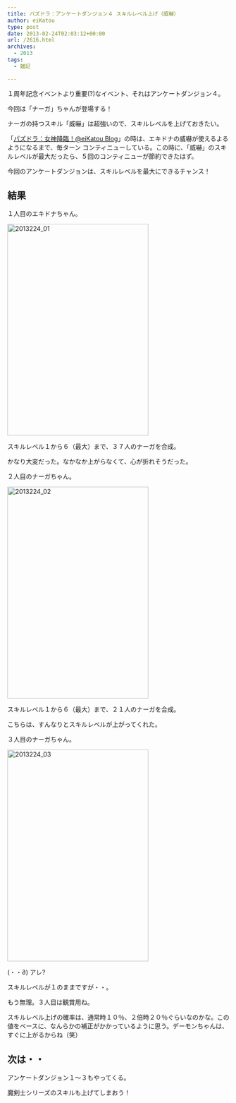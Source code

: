 ```yaml
---
title: パズドラ：アンケートダンジョン４ スキルレベル上げ（威嚇）
author: eiKatou
type: post
date: 2013-02-24T02:03:12+00:00
url: /2616.html
archives:
  - 2013
tags:
  - 雑記

---
```

１周年記念イベントより重要(?)なイベント、それはアンケートダンジョン４。
  
今回は「ナーガ」ちゃんが登場する！

ナーガの持つスキル「威嚇」は超強いので、スキルレベルを上げておきたい。

「[パズドラ：女神降臨！@eiKatou Blog][1]」の時は、エキドナの威嚇が使えるよるようになるまで、毎ターン コンティニューしている。この時に、「威嚇」のスキルレベルが最大だったら、５回のコンティニューが節約できたはず。

今回のアンケートダンジョンは、スキルレベルを最大にできるチャンス！

<!--more-->

## 結果

１人目のエキドナちゃん。
  
[<img src="/uploads/2013/02/2013224_01.jpg" alt="2013224_01" width="320" height="480" class="alignnone size-full wp-image-2618" srcset="/uploads/2013/02/2013224_01.jpg 320w, /uploads/2013/02/2013224_01-200x300.jpg 200w" sizes="(max-width: 320px) 100vw, 320px" />][2]
  
スキルレベル１から６（最大）まで、３７人のナーガを合成。
  
かなり大変だった。なかなか上がらなくて、心が折れそうだった。 

２人目のナーガちゃん。
  
[<img src="/uploads/2013/02/2013224_02.jpg" alt="2013224_02" width="320" height="480" class="alignnone size-full wp-image-2619" srcset="/uploads/2013/02/2013224_02.jpg 320w, /uploads/2013/02/2013224_02-200x300.jpg 200w" sizes="(max-width: 320px) 100vw, 320px" />][3]
  
スキルレベル１から６（最大）まで、２１人のナーガを合成。
  
こちらは、すんなりとスキルレベルが上がってくれた。 

３人目のナーガちゃん。
  
[<img src="/uploads/2013/02/2013224_03.jpg" alt="2013224_03" width="320" height="480" class="alignnone size-full wp-image-2638" srcset="/uploads/2013/02/2013224_03.jpg 320w, /uploads/2013/02/2013224_03-200x300.jpg 200w" sizes="(max-width: 320px) 100vw, 320px" />][4]
  
(・・∂) アレ?
  
スキルレベルが１のままですが・・。
  
もう無理。３人目は観賞用ね。 

スキルレベル上げの確率は、通常時１０％、２倍時２０％ぐらいなのかな。この値をベースに、なんらかの補正がかかっているように思う。デーモンちゃんは、すぐに上がるからね（笑）

## 次は・・

アンケートダンジョン１〜３もやってくる。
  
魔剣士シリーズのスキルも上げてしまおう！

 [1]: http://eikatou.net/blog/2013/01/paz_megami/
 [2]: /uploads/2013/02/2013224_01.jpg
 [3]: /uploads/2013/02/2013224_02.jpg
 [4]: /uploads/2013/02/2013224_03.jpg
